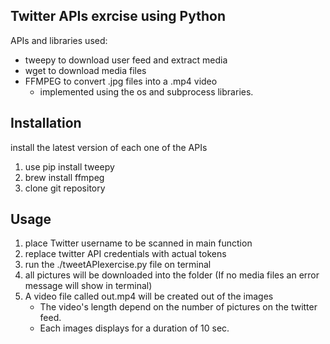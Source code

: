 Twitter APIs exrcise using Python
------------------------------------

APIs and libraries used:
- tweepy to download user feed and extract media
- wget to download media files
- FFMPEG to convert .jpg files into a .mp4 video
    - implemented using the os and subprocess libraries. 


Installation
------------
install the latest version of each one of the APIs
1) use pip install tweepy
2) brew install ffmpeg
3) clone git repository

Usage
------------
1) place Twitter username to be scanned in main function
2) replace twitter API credentials with actual tokens
3) run the ./tweetAPIexercise.py file on terminal
4) all pictures will be downloaded into the folder (If no media files an error message will show in terminal)
5) A video file called out.mp4 will be created out of the images
    - The video's length depend on the number of pictures on the twitter feed. 
    - Each images displays for a duration of 10 sec. 
